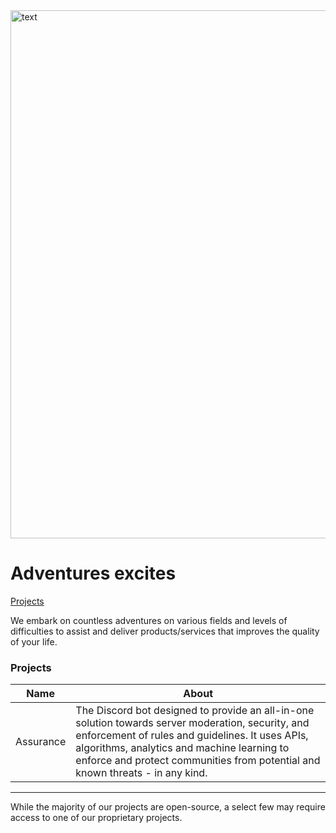 <img width="845" alt="text" src="https://github.com/user-attachments/assets/7a901553-dc07-4cc8-844f-18a513ca3b4d">

# Adventures excites

[Projects](projects)

We embark on countless adventures on various fields and levels of difficulties to assist and deliver products/services that improves the quality of your life.

### Projects

|Name|About|
|----|-----|
|Assurance|The Discord bot designed to provide an all-in-one solution towards server moderation, security, and enforcement of rules and guidelines. It uses APIs, algorithms, analytics and machine learning to enforce and protect communities from potential and known threats - in any kind.|

----

While the majority of our projects are open-source, a select few may require access to one of our proprietary projects.
